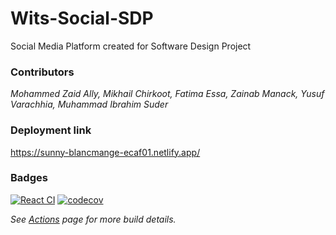 # Wits-Social-SDP
Social Media Platform created for Software Design Project 

### Contributors
<em>Mohammed Zaid Ally, Mikhail Chirkoot, Fatima Essa, Zainab Manack, Yusuf Varachhia, Muhammad Ibrahim Suder</em>

### Deployment link
https://sunny-blancmange-ecaf01.netlify.app/

### Badges
[![React CI](https://github.com/Fatima-Essa/Wits-Social-SDP/actions/workflows/production.yml/badge.svg)](https://github.com/Fatima-Essa/Wits-Social-SDP/actions/workflows/production.yml/badge.svg)     [![codecov](https://codecov.io/gh/Fatima-Essa/Wits-Social-SDP/branch/main/graph/badge.svg?token=HKLXVV0YIF)](https://codecov.io/gh/Fatima-Essa/Wits-Social-SDP)

<em> See [Actions](https://github.com/Fatima-Essa/Wits-Social-SDP/actions) page for more build details. </em>
